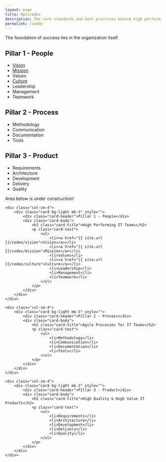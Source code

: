 ```yaml
---
layout: page
title: Opticodex
description: The core standards and best practices behind high performance IT organizations
permalink: /codex
---
```


The foundation of success lies in the organization itself.

<h2>Pillar 1 - People</h2>

<ul>
	<li><a href="{{ site.url }}/codex/vision">Vision</a></li>
	<li><a href="{{ site.url }}/codex/mission">Mission</a></li>
	<li>Values</li>
	<li><a href="{{ site.url }}/codex/culture">Culture</a></li>
	<li>Leadership</li>
	<li>Management</li>
	<li>Teamwork</li>
</ul>


<h2>Pillar 2 - Process</h2>

<ul>
	<li>Methodology</li>
	<li>Communication</li>
	<li>Documentation</li>
	<li>Tools</li>
</ul>


<h2>Pillar 3 - Product</h2>

<ul>
	<li>Requirements</li>
	<li>Architecture</li>
	<li>Development</li>
	<li>Delivery</li>
	<li>Quality</li>
</ul>

<!-- TODO: VC: Business value / business case -->

<!-- TODO: VC -->

<!--
foundations

-->


<div class="alert alert-info" role="alert">
  Area below is under construction!
</div>

<div class="row">
  
	<div class="col-sm-4">
		<div class="card bg-light mb-3" style="">
			<div class="card-header">Pillar 1 - People</div>
			<div class="card-body">
				<h2 class="card-title">High Performing IT Teams</h2>
				<p class="card-text">
					<ul>
						<li><a href="{{ site.url }}/codex/vision">Vision</a></li>
						<li><a href="{{ site.url }}/codex/mission">Mission</a></li>
						<li>Values</li>
						<li><a href="{{ site.url }}/codex/culture">Culture</a></li>
						<li>Leadership</li>
						<li>Management</li>
						<li>Teamwork</li>
					</ul>
				</p>
			</div>
		</div>
	</div>

	<div class="col-sm-4">
		<div class="card bg-light mb-3" style="">
			<div class="card-header">Pillar 2 - Process</div>
			<div class="card-body">
				<h2 class="card-title">Agile Processes for IT Teams</h2>
				<p class="card-text">
					<ul>
						<li>Methodology</li>
						<li>Communication</li>
						<li>Documentation</li>
						<li>Tools</li>
					</ul>
				</p>
			</div>
		</div>
	</div>
	
	<div class="col-sm-4">
		<div class="card bg-light mb-3" style="">
			<div class="card-header">Pillar 3 - Product</div>
			<div class="card-body">
				<h2 class="card-title">High Quality & High Value IT Products</h2>
				<p class="card-text">
					<ul>
						<li>Requirements</li>
						<li>Architecture</li>
						<li>Development</li>
						<li>Delivery</li>
						<li>Quality</li>
					</ul>
				</p>
			</div>
		</div>
	</div>
  
</div>





